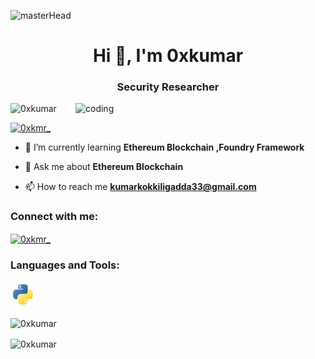 ![masterHead](https://futurescot.com/wp-content/uploads/2021/07/shutterstock_1044058180-scaled.jpg)
<h1 align="center">Hi 👋, I'm 0xkumar</h1>
<h3 align="center">Security Researcher</h3>
<img align="right" alt="coding" width="400" src="https://media.tenor.com/YNqsJbmb_yMAAAAd/coding.gif">

<p align="left"> <img src="https://komarev.com/ghpvc/?username=0xkumar&label=Profile%20views&color=0e75b6&style=flat" alt="0xkumar" /> </p>

<p align="left"> <a href="https://twitter.com/0xkmr_" target="blank"><img src="https://img.shields.io/twitter/follow/0xkmr_?logo=twitter&style=for-the-badge" alt="0xkmr_" /></a> </p>

- 🌱 I’m currently learning **Ethereum Blockchain ,Foundry Framework**

- 💬 Ask me about **Ethereum Blockchain**

- 📫 How to reach me **kumarkokkiligadda33@gmail.com**

<h3 align="left">Connect with me:</h3>
<p align="left">
<a href="https://twitter.com/0xkmr_" target="blank"><img align="center" src="https://raw.githubusercontent.com/rahuldkjain/github-profile-readme-generator/master/src/images/icons/Social/twitter.svg" alt="0xkmr_" height="30" width="40" /></a>
</p>

<h3 align="left">Languages and Tools:</h3>
<p align="left"> <a href="https://www.python.org" target="_blank" rel="noreferrer"> <img src="https://raw.githubusercontent.com/devicons/devicon/master/icons/python/python-original.svg" alt="python" width="40" height="40"/> </a> </p>

<p><img align="center" src="https://github-readme-stats.vercel.app/api/top-langs?username=0xkumar&show_icons=true&locale=en&layout=compact" alt="0xkumar" /></p>

<p><img align="center" src="https://github-readme-streak-stats.herokuapp.com/?user=0xkumar&" alt="0xkumar" /></p>

